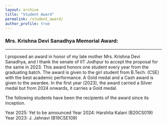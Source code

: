 ```yaml
---
layout: archive
title: "Student Award"
permalink: /student_award/
author_profile: true
---
```


### Mrs. Krishna Devi Sanadhya Memorial Award:
----

I proposed an award in honor of my late mother Mrs. Krishna Devi Sanadhya, and I thank the senate of IIT Jodhpur to accept the proposal for the same in 2023. This award honors one student every year from the graduating batch. The award is given to the girl student from B.Tech. (CSE) with the best academic performance. A Gold medal and a Cash award is given to the awardee. In the first year (2023), the award carried a Silver medal but from 2024 onwards, it carries a Gold medal.

The following students have been the recipients of the award since its inception.

Year 2025: Yet to be announced
Year 2024: Harshita Kalani (B20CS019)
Year 2023: J. Jahnavi (B19CSE109)
